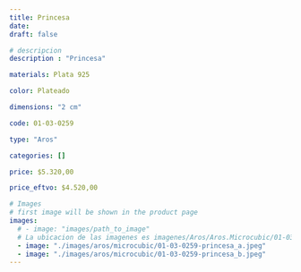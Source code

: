 ```yaml
---
title: Princesa
date: 
draft: false

# descripcion
description : "Princesa"

materials: Plata 925

color: Plateado

dimensions: "2 cm"

code: 01-03-0259

type: "Aros"

categories: []

price: $5.320,00

price_eftvo: $4.520,00

# Images
# first image will be shown in the product page
images:
  # - image: "images/path_to_image"
  # La ubicacion de las imagenes es imagenes/Aros/Aros.Microcubic/01-03-0259-princesa
  - image: "./images/aros/microcubic/01-03-0259-princesa_a.jpeg"
  - image: "./images/aros/microcubic/01-03-0259-princesa_b.jpeg"
---
```

